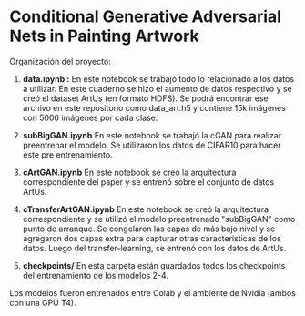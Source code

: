 # Conditional Generative Adversarial Nets in Painting Artwork

Organización del proyecto:

1. <strong>data.ipynb :</strong> En este notebook se trabajó todo lo relacionado a los datos a utilizar. En este cuaderno se hizo el aumento de datos respectivo y 
se creó el dataset ArtUs (en formato HDFS). Se podrá encontrar ese archivo en este repositorio como data_art.h5 y contiene 15k imágenes con 5000 imágenes
por cada clase.

2. <strong>subBigGAN.ipynb</strong> En este notebook se trabajó la cGAN para realizar preentrenar el modelo. Se utilizaron los datos de CIFAR10 para hacer este pre
entrenamiento.

3. <strong>cArtGAN.ipynb</strong> En este notebook se creó la arquitectura correspondiente del paper y se entrenó sobre el conjunto de datos ArtUs.

4. <strong>cTransferArtGAN.ipynb</strong> En este notebook se creó la arquitectura correspondiente y se utilizó el modelo preentrenado "subBigGAN" como punto de arranque.
Se congelaron las capas de más bajo nivel y se agregaron dos capas extra para capturar otras características de los datos. Luego del transfer-learning, se entrenó con los datos
de ArtUs.

5. <strong>checkpoints/</strong> En esta carpeta están guardados todos los checkpoints del entrenamiento de los modelos 2-4. 


Los modelos fueron entrenados entre Colab y el ambiente de Nvidia (ambos con una GPU T4). 
